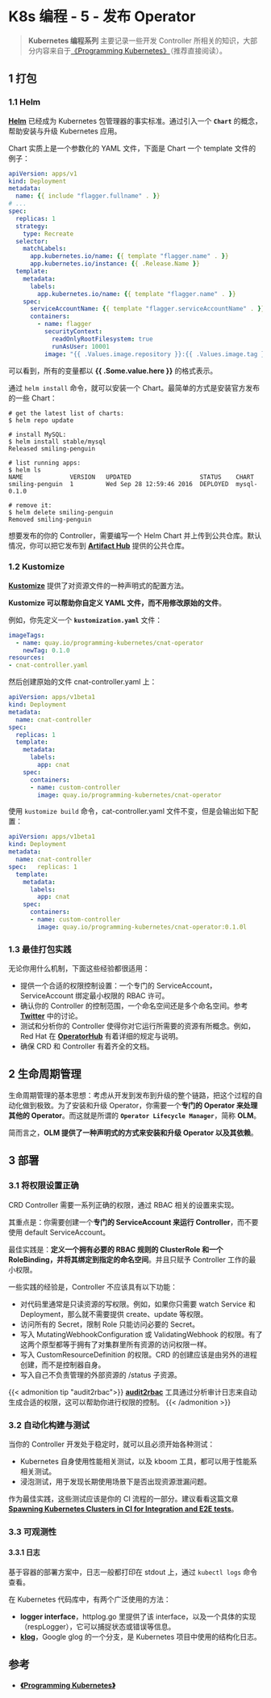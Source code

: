 # K8s 编程 - 5 - 发布 Operator


> **Kubernetes 编程系列** 主要记录一些开发 Controller 所相关的知识，大部分内容来自于[《Programming Kubernetes》](https://www.oreilly.com/library/view/programming-kubernetes/9781492047094/)（推荐直接阅读）。

## 1 打包

### 1.1 Helm

[**Helm**](https://helm.sh/zh/docs/) 已经成为 Kubernetes 包管理器的事实标准。通过引入一个 **`Chart`** 的概念，帮助安装与升级 Kubernetes 应用。

Chart 实质上是一个参数化的 YAML 文件，下面是 Chart 一个 template 文件的例子：
```yaml
apiVersion: apps/v1 
kind: Deployment 
metadata: 
  name: {{ include "flagger.fullname" . }} 
# ... 
spec: 
  replicas: 1 
  strategy: 
    type: Recreate 
  selector: 
    matchLabels: 
      app.kubernetes.io/name: {{ template "flagger.name" . }} 
      app.kubernetes.io/instance: {{ .Release.Name }} 
  template: 
    metadata: 
      labels: 
        app.kubernetes.io/name: {{ template "flagger.name" . }}         app.kubernetes.io/instance: {{ .Release.Name }} 
    spec: 
      serviceAccountName: {{ template "flagger.serviceAccountName" . }} 
      containers: 
        - name: flagger 
          securityContext: 
            readOnlyRootFilesystem: true 
            runAsUser: 10001 
          image: "{{ .Values.image.repository }}:{{ .Values.image.tag }}"
```

可以看到，所有的变量都以 **{{ .Some.value.here }}** 的格式表示。

通过 `helm install` 命令，就可以安装一个 Chart。最简单的方式是安装官方发布的一些 Chart：
```shell
# get the latest list of charts:
$ helm repo update 
 
# install MySQL:
$ helm install stable/mysql 
Released smiling-penguin 
 
# list running apps:
$ helm ls 
NAME             VERSION   UPDATED                   STATUS    CHART 
smiling-penguin  1         Wed Sep 28 12:59:46 2016  DEPLOYED  mysql-0.1.0 
 
# remove it:
$ helm delete smiling-penguin 
Removed smiling-penguin
```

想要发布的你的 Controller，需要编写一个 Helm Chart 并上传到公共仓库。默认情况，你可以把它发布到 [**Artifact Hub**](https://artifacthub.io/) 提供的公共仓库。

### 1.2 Kustomize

[**Kustomize**](https://kustomize.io/) 提供了对资源文件的一种声明式的配置方法。

**Kustomize 可以帮助你自定义 YAML 文件，而不用修改原始的文件**。

例如，你先定义一个 **`kustomization.yaml`** 文件：
```yaml
imageTags: 
  - name: quay.io/programming-kubernetes/cnat-operator 
    newTag: 0.1.0 
resources: 
- cnat-controller.yaml
```

然后创建原始的文件 cnat-controller.yaml 上：
```yaml
apiVersion: apps/v1beta1 
kind: Deployment 
metadata: 
  name: cnat-controller 
spec: 
  replicas: 1 
  template: 
    metadata: 
      labels: 
        app: cnat 
    spec: 
      containers: 
      - name: custom-controller 
        image: quay.io/programming-kubernetes/cnat-operator
```

使用 `kustomize build` 命令，cat-controller.yaml 文件不变，但是会输出如下配置：
```yaml
apiVersion: apps/v1beta1 
kind: Deployment 
metadata: 
  name: cnat-controller 
spec:   replicas: 1 
  template: 
    metadata: 
      labels: 
        app: cnat 
    spec: 
      containers: 
      - name: custom-controller 
        image: quay.io/programming-kubernetes/cnat-operator:0.1.0l
```

### 1.3 最佳打包实践

无论你用什么机制，下面这些经验都很适用：
* 提供一个合适的权限控制设置：一个专门的 ServiceAccount，ServiceAccount 绑定最小权限的 RBAC 许可。
* 确认你的 Controller 的控制范围，一个命名空间还是多个命名空间。参考 [**Twitter**](https://twitter.com/alexellisuk/status/1116273213460426755) 中的讨论。
* 测试和分析你的 Controller 使得你对它运行所需要的资源有所概念。例如，Red Hat 在 [**OperatorHub**](https://operatorhub.io/contribute) 有着详细的规定与说明。
* 确保 CRD 和 Controller 有着齐全的文档。


## 2 生命周期管理

生命周期管理的基本思想：考虑从开发到发布到升级的整个链路，把这个过程的自动化做到极致。为了安装和升级 Operator，你需要一个**专门的 Operator 来处理其他的 Operator**。而这就是所谓的 **`Operator Lifecycle Manager`**，简称 **OLM**。

简而言之，**OLM 提供了一种声明式的方式来安装和升级 Operator 以及其依赖**。

## 3 部署

### 3.1 将权限设置正确

CRD Controller 需要一系列正确的权限，通过 RBAC 相关的设置来实现。

其重点是：你需要创建一个**专门的 ServiceAccount 来运行 Controller**，而不要使用 default ServiceAccount。

最佳实践是：**定义一个拥有必要的 RBAC 规则的 ClusterRole 和一个 RoleBinding，并将其绑定到指定的命名空间**。并且只赋予 Controller 工作的最小权限。

一些实践的经验是，Controller 不应该具有以下功能：
* 对代码里通常是只读资源的写权限。例如，如果你只需要 watch Service 和 Deployment，那么就不需要提供 create、update 等权限。
* 访问所有的 Secret，限制 Role 只能访问必要的 Secret。
* 写入 MutatingWebhookConfiguration 或 ValidatingWebhook 的权限。有了这两个原型都等于拥有了对集群里所有资源的访问权限一样。
* 写入 CustomResourceDefinition 的权限。CRD 的创建应该是由另外的进程创建，而不是控制器自身。
* 写入自己不负责管理的外部资源的 /status 子资源。

{{< admonition tip "audit2rbac">}}
[**audit2rbac**](https://github.com/liggitt/audit2rbac) 工具通过分析审计日志来自动生成合适的权限，这可以帮助你进行权限的控制。
{{< /admonition >}}

### 3.2 自动化构建与测试

当你的 Controller 开发处于稳定时，就可以且必须开始各种测试：
* Kubernetes 自身使用性能相关测试，以及 kboom 工具，都可以用于性能系相关测试。
* 浸泡测试，用于发现长期使用场景下是否出现资源泄漏问题。

作为最佳实践，这些测试应该是你的 CI 流程的一部分。建议看看这篇文章 [**Spawning Kubernetes Clusters
in CI for Integration and E2E tests**](https://xmudrii.com/posts/spawn-kubernetes-ci/)。

### 3.3 可观测性

#### 3.3.1 日志

基于容器的部署方案中，日志一般都打印在 stdout 上，通过 `kubectl logs` 命令查看。

在 Kubernetes 代码库中，有两个广泛使用的方法：
* **logger interface**，httplog.go 里提供了该 interface，以及一个具体的实现（respLogger），它可以捕捉状态或错误等信息。
* [**klog**](https://github.com/kubernetes/klog)，Google glog 的一个分支，是 Kubernetes 项目中使用的结构化日志。

## 参考
* [**《Programming Kubernetes》**](https://book.douban.com/subject/33393681/)
